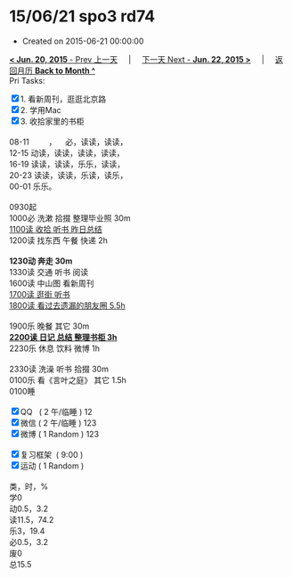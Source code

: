# 15/06/21 spo3 rd74

- Created on 2015-06-21 00:00:00

[**< Jun. 20, 2015** - Prev 上一天](_archived/lifelogs/2015/06/d20.md) &nbsp; &nbsp; | &nbsp; &nbsp; [下一天 Next - **Jun. 22, 2015 >**](_archived/lifelogs/2015/06/d22.md) &nbsp; &nbsp; |  &nbsp; &nbsp; [返回月历 **Back to Month ^**](_archived/lifelogs/2015/06/index.md)
<br/>Pri Tasks:</strong></div><div><input type="checkbox" checked="true" />1. 看新周刊，逛逛北京路</div><div><input type="checkbox" checked="true" />2. 学用Mac</div><div><input type="checkbox" checked="true" />3. 收拾家里的书柜<br/></div><div><br clear="none"/></div><div>08-11         ，    必，读读，读读，</div><div>12-15 动读，读读，读读，读读，</div><div>16-19 读读，读读，乐乐，读读，</div><div>20-23 读读，读读，乐读，读乐，</div><div>00-01 乐乐。</div><div><br clear="none"/></div><div>0930起</div><div>1000必 洗漱 拾掇 整理毕业照 30m</div><div><u>1100读 收拾 听书 昨日总结</u></div><div>1200读 找东西 午餐 快递 2h</div><div><br/></div><div><b>1230动 奔走 30m</b><br/><div>1330读 交通 听书 阅读</div><div>1600读 中山图 看新周刊</div><div><u>1700读 逛街 听书</u></div></div><div><u>1800读 看过去遗漏的朋友圈 5.5h</u></div><div><br/></div><div>1900乐 晚餐 其它 30m</div><div><b><u>2200读 日记 总结 整理书柜 3h</u></b></div><div>2230乐 休息 饮料 微博 1h</div><div><br/></div><div>2330读 洗澡 听书 拾掇 30m</div><div>0100乐 看《言叶之庭》 其它 1.5h</div><div>0100睡</div><div><br clear="none"/></div><div><input type="checkbox" checked="true" />QQ   ( 2 午/临睡 ) 12<br clear="none"/><input type="checkbox" checked="true" />微信 ( 2 午/临睡 ) 123</div><div><input type="checkbox" checked="true" />微博 ( 1 Random ) 123</div><div><br clear="none"/></div><div><input type="checkbox" checked="true" />复习框架  ( 9:00 ) <br clear="none"/></div><div><input type="checkbox" checked="true" />运动 ( 1 Random ) </div><div><div><br clear="none"/></div>类，时，%<br clear="none"/>学0<br clear="none"/>动0.5，3.2</div><div>读11.5，74.2</div><div>乐3，19.4</div><div>必0.5，3.2</div><div>废0<br clear="none"/>总15.5</div>
